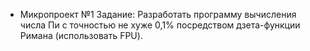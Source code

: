 * Микропроект №1
Задание: Разработать программу вычисления числа Пи с точностью не хуже 0,1% посредством дзета-функции Римана (использовать FPU).
